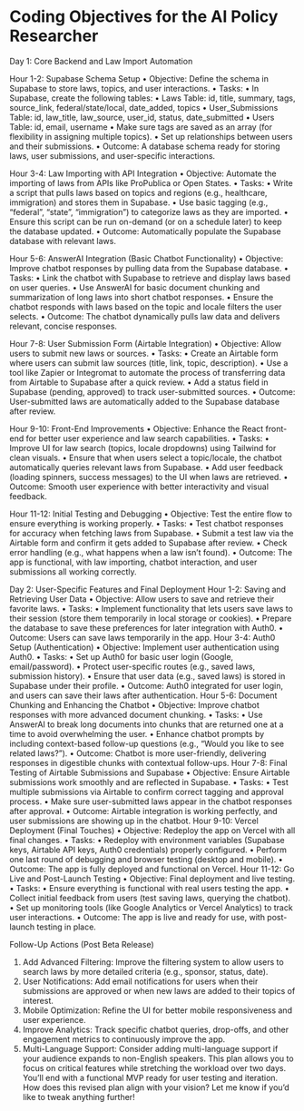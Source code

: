 # Coding Objectives for the AI Policy Researcher

Day 1: Core Backend and Law Import Automation

Hour 1-2: Supabase Schema Setup
• Objective: Define the schema in Supabase to store laws, topics, and user interactions.
• Tasks:
• In Supabase, create the following tables:
• Laws Table: id, title, summary, tags, source_link, federal/state/local, date_added, topics
• User_Submissions Table: id, law_title, law_source, user_id, status, date_submitted
• Users Table: id, email, username
• Make sure tags are saved as an array (for flexibility in assigning multiple topics).
• Set up relationships between users and their submissions.
• Outcome: A database schema ready for storing laws, user submissions, and user-specific interactions.

Hour 3-4: Law Importing with API Integration
• Objective: Automate the importing of laws from APIs like ProPublica or Open States.
• Tasks:
• Write a script that pulls laws based on topics and regions (e.g., healthcare, immigration) and stores them in Supabase.
• Use basic tagging (e.g., “federal”, “state”, “immigration”) to categorize laws as they are imported.
• Ensure this script can be run on-demand (or on a schedule later) to keep the database updated.
• Outcome: Automatically populate the Supabase database with relevant laws.

Hour 5-6: AnswerAI Integration (Basic Chatbot Functionality)
• Objective: Improve chatbot responses by pulling data from the Supabase database.
• Tasks:
• Link the chatbot with Supabase to retrieve and display laws based on user queries.
• Use AnswerAI for basic document chunking and summarization of long laws into short chatbot responses.
• Ensure the chatbot responds with laws based on the topic and locale filters the user selects.
• Outcome: The chatbot dynamically pulls law data and delivers relevant, concise responses.

Hour 7-8: User Submission Form (Airtable Integration)
• Objective: Allow users to submit new laws or sources.
• Tasks:
• Create an Airtable form where users can submit law sources (title, link, topic, description).
• Use a tool like Zapier or Integromat to automate the process of transferring data from Airtable to Supabase after a quick review.
• Add a status field in Supabase (pending, approved) to track user-submitted sources.
• Outcome: User-submitted laws are automatically added to the Supabase database after review.

Hour 9-10: Front-End Improvements
• Objective: Enhance the React front-end for better user experience and law search capabilities.
• Tasks:
• Improve UI for law search (topics, locale dropdowns) using Tailwind for clean visuals.
• Ensure that when users select a topic/locale, the chatbot automatically queries relevant laws from Supabase.
• Add user feedback (loading spinners, success messages) to the UI when laws are retrieved.
• Outcome: Smooth user experience with better interactivity and visual feedback.

Hour 11-12: Initial Testing and Debugging
• Objective: Test the entire flow to ensure everything is working properly.
• Tasks:
• Test chatbot responses for accuracy when fetching laws from Supabase.
• Submit a test law via the Airtable form and confirm it gets added to Supabase after review.
• Check error handling (e.g., what happens when a law isn’t found).
• Outcome: The app is functional, with law importing, chatbot interaction, and user submissions all working correctly.

Day 2: User-Specific Features and Final Deployment
Hour 1-2: Saving and Retrieving User Data
• Objective: Allow users to save and retrieve their favorite laws.
• Tasks:
• Implement functionality that lets users save laws to their session (store them temporarily in local storage or cookies).
• Prepare the database to save these preferences for later integration with Auth0.
• Outcome: Users can save laws temporarily in the app.
Hour 3-4: Auth0 Setup (Authentication)
• Objective: Implement user authentication using Auth0.
• Tasks:
• Set up Auth0 for basic user login (Google, email/password).
• Protect user-specific routes (e.g., saved laws, submission history).
• Ensure that user data (e.g., saved laws) is stored in Supabase under their profile.
• Outcome: Auth0 integrated for user login, and users can save their laws after authentication.
Hour 5-6: Document Chunking and Enhancing the Chatbot
• Objective: Improve chatbot responses with more advanced document chunking.
• Tasks:
• Use AnswerAI to break long documents into chunks that are returned one at a time to avoid overwhelming the user.
• Enhance chatbot prompts by including context-based follow-up questions (e.g., “Would you like to see related laws?”).
• Outcome: Chatbot is more user-friendly, delivering responses in digestible chunks with contextual follow-ups.
Hour 7-8: Final Testing of Airtable Submissions and Supabase
• Objective: Ensure Airtable submissions work smoothly and are reflected in Supabase.
• Tasks:
• Test multiple submissions via Airtable to confirm correct tagging and approval process.
• Make sure user-submitted laws appear in the chatbot responses after approval.
• Outcome: Airtable integration is working perfectly, and user submissions are showing up in the chatbot.
Hour 9-10: Vercel Deployment (Final Touches)
• Objective: Redeploy the app on Vercel with all final changes.
• Tasks:
• Redeploy with environment variables (Supabase keys, Airtable API keys, Auth0 credentials) properly configured.
• Perform one last round of debugging and browser testing (desktop and mobile).
• Outcome: The app is fully deployed and functional on Vercel.
Hour 11-12: Go Live and Post-Launch Testing
• Objective: Final deployment and live testing.
• Tasks:
• Ensure everything is functional with real users testing the app.
• Collect initial feedback from users (test saving laws, querying the chatbot).
• Set up monitoring tools (like Google Analytics or Vercel Analytics) to track user interactions.
• Outcome: The app is live and ready for use, with post-launch testing in place.

Follow-Up Actions (Post Beta Release)

1. Add Advanced Filtering: Improve the filtering system to allow users to search laws by more detailed criteria (e.g., sponsor, status, date).
2. User Notifications: Add email notifications for users when their submissions are approved or when new laws are added to their topics of interest.
3. Mobile Optimization: Refine the UI for better mobile responsiveness and user experience.
4. Improve Analytics: Track specific chatbot queries, drop-offs, and other engagement metrics to continuously improve the app.
5. Multi-Language Support: Consider adding multi-language support if your audience expands to non-English speakers.
   This plan allows you to focus on critical features while stretching the workload over two days. You’ll end with a functional MVP ready for user testing and iteration. How does this revised plan align with your vision? Let me know if you’d like to tweak anything further!
